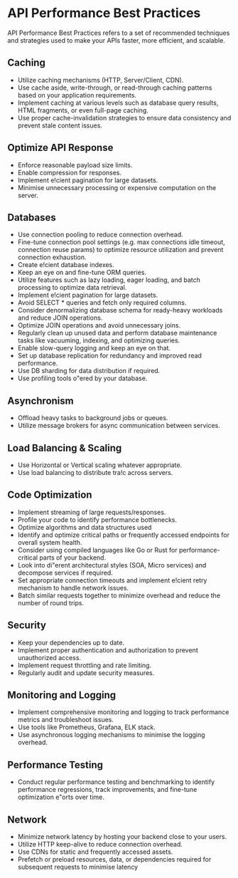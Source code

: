# API Performance Best Practices

API Performance Best Practices refers to a set of recommended techniques and strategies used to make your APIs faster, more efficient, and scalable.

## Caching

- Utilize caching mechanisms (HTTP, Server/Client, CDN).
- Use cache aside, write-through, or read-through caching patterns based on your application requirements.
- Implement caching at various levels such as database query results, HTML fragments, or even full-page caching.
- Use proper cache-invalidation strategies to ensure data consistency and prevent stale content issues.

## Optimize API Response

- Enforce reasonable payload size limits.
- Enable compression for responses.
- Implement e!cient pagination for large datasets.
- Minimise unnecessary processing or expensive computation on the server.

## Databases

- Use connection pooling to reduce connection overhead.
- Fine-tune connection pool settings (e.g. max connections idle timeout, connection reuse params) to optimize resource utilization and prevent connection exhaustion.
- Create e!cient database indexes.
- Keep an eye on and fine-tune ORM queries.
- Utilize features such as lazy loading, eager loading, and batch processing to optimize data retrieval.
- Implement e!cient pagination for large datasets.
- Avoid SELECT \* queries and fetch only required columns.
- Consider denormalizing database schema for ready-heavy workloads and reduce JOIN operations.
- Optimize JOIN operations and avoid unnecessary joins.
- Regularly clean up unused data and perform database maintenance tasks like vacuuming, indexing, and optimizing queries.
- Enable slow-query logging and keep an eye on that.
- Set up database replication for redundancy and improved read performance.
- Use DB sharding for data distribution if required.
- Use profiling tools o"ered by your database.

## Asynchronism

- Offload heavy tasks to background jobs or queues.
- Utilize message brokers for async communication between services.

## Load Balancing & Scaling

- Use Horizontal or Vertical scaling whatever appropriate.
- Use load balancing to distribute tra!c across servers.

## Code Optimization

- Implement streaming of large requests/responses.
- Profile your code to identify performance bottlenecks.
- Optimize algorithms and data structures used
- Identify and optimize critical paths or frequently accessed endpoints for overall system health.
- Consider using compiled languages like Go or Rust for performance-critical parts of your backend.
- Look into di"erent architectural styles (SOA, Micro services) and decompose services if required.
- Set appropriate connection timeouts and implement e!cient retry mechanism to handle network issues.
- Batch similar requests together to minimize overhead and reduce the number of round trips.

## Security

- Keep your dependencies up to date.
- Implement proper authentication and authorization to prevent unauthorized access.
- Implement request throttling and rate limiting.
- Regularly audit and update security measures.

## Monitoring and Logging

- Implement comprehensive monitoring and logging to track performance metrics and troubleshoot issues.
- Use tools like Prometheus, Grafana, ELK stack.
- Use asynchronous logging mechanisms to minimise the logging overhead.

## Performance Testing

- Conduct regular performance testing and benchmarking to identify performance regressions, track improvements, and fine-tune optimization e"orts over time.

## Network

- Minimize network latency by hosting your backend close to your users.
- Utilize HTTP keep-alive to reduce connection overhead.
- Use CDNs for static and frequently accessed assets.
- Prefetch or preload resources, data, or dependencies required for subsequent requests to minimise latency
